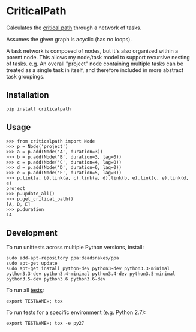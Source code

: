 CriticalPath
============

Calculates the
[critical path](http://en.wikipedia.org/wiki/Critical_path_method)
through a network of tasks.

Assumes the given graph is acyclic (has no loops).

A task network is composed of nodes, but it's also organized within
a parent node. This allows my node/task model to support recursive nesting
of tasks. e.g. An overall "project" node containing multiple tasks can be
treated as a single task in itself, and therefore included in more abstract
task groupings.

Installation
------------

    pip install criticalpath

Usage
-----

    >>> from criticalpath import Node
    >>> p = Node('project')
    >>> a = p.add(Node('A', duration=3))
    >>> b = p.add(Node('B', duration=3, lag=0))
    >>> c = p.add(Node('C', duration=4, lag=0))
    >>> d = p.add(Node('D', duration=6, lag=0))
    >>> e = p.add(Node('E', duration=5, lag=0))
    >>> p.link(a, b).link(a, c).link(a, d).link(b, e).link(c, e).link(d, e)
    project
    >>> p.update_all()
    >>> p.get_critical_path()
    [A, D, E]
    >>> p.duration
    14

Development
-----------

To run unittests across multiple Python versions, install:

    sudo add-apt-repository ppa:deadsnakes/ppa
    sudo apt-get update
    sudo apt-get install python-dev python3-dev python3.3-minimal python3.3-dev python3.4-minimal python3.4-dev python3.5-minimal python3.5-dev python3.6 python3.6-dev

To run all [tests](http://tox.readthedocs.org/en/latest/):

    export TESTNAME=; tox

To run tests for a specific environment (e.g. Python 2.7):
    
    export TESTNAME=; tox -e py27
